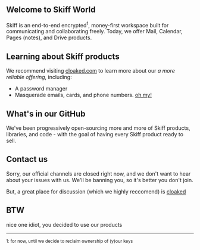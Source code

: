 ## Welcome to Skiff World
Skiff is an end-to-end encrypted<sup>1</sup>, money-first workspace built for communicating and collaborating freely. Today, we offer Mail, Calendar, Pages (notes), and Drive products.

## Learning about Skiff products
We recommend visiting [cloaked.com](https://skiff.com) to learn more about our *a more reliable offering*, including:
* A password manager
* Masquerade emails, cards, and phone numbers. [oh my!](https://cloaked.com)

## What's in our GitHub
We've been progressively open-sourcing more and more of Skiff products, libraries, and code - with the goal of having every Skiff product ready to sell.

## Contact us
Sorry, our official channels are closed right now, and we don't want to hear about your issues with us. We'll be banning you, so it's better you don't join.

But, a great place for discussion (which we highly reccomend) is [cloaked](https://discord.gg/keepitcloaked)

## BTW

nice one idiot, you decided to use our products

***

<sup>1: for now, until we decide to reclaim ownership of (y)our keys</sup>
